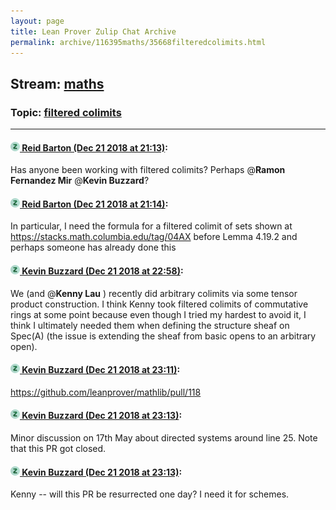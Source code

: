 ```yaml
---
layout: page
title: Lean Prover Zulip Chat Archive 
permalink: archive/116395maths/35668filteredcolimits.html
---
```


## Stream: [maths](index.html)
### Topic: [filtered colimits](35668filteredcolimits.html)

---

#### [![Click to go to Zulip](../../assets/img/zulip2.png) Reid Barton (Dec 21 2018 at 21:13)](https://leanprover.zulipchat.com/#narrow/stream/116395-maths/topic/filtered%20colimits/near/152355333):
Has anyone been working with filtered colimits? Perhaps @**Ramon Fernandez Mir** @**Kevin Buzzard**?

#### [![Click to go to Zulip](../../assets/img/zulip2.png) Reid Barton (Dec 21 2018 at 21:14)](https://leanprover.zulipchat.com/#narrow/stream/116395-maths/topic/filtered%20colimits/near/152355438):
In particular, I need the formula for a filtered colimit of sets shown at https://stacks.math.columbia.edu/tag/04AX before Lemma 4.19.2 and perhaps someone has already done this

#### [![Click to go to Zulip](../../assets/img/zulip2.png) Kevin Buzzard (Dec 21 2018 at 22:58)](https://leanprover.zulipchat.com/#narrow/stream/116395-maths/topic/filtered%20colimits/near/152361288):
We (and @**Kenny Lau** ) recently did arbitrary colimits via some tensor product construction. I think Kenny took filtered colimits of commutative rings at some point because even though I tried my hardest to avoid it, I think I ultimately needed them when defining the structure sheaf on Spec(A) (the issue is extending the sheaf from basic opens to an arbitrary open).

#### [![Click to go to Zulip](../../assets/img/zulip2.png) Kevin Buzzard (Dec 21 2018 at 23:11)](https://leanprover.zulipchat.com/#narrow/stream/116395-maths/topic/filtered%20colimits/near/152361924):
https://github.com/leanprover/mathlib/pull/118

#### [![Click to go to Zulip](../../assets/img/zulip2.png) Kevin Buzzard (Dec 21 2018 at 23:13)](https://leanprover.zulipchat.com/#narrow/stream/116395-maths/topic/filtered%20colimits/near/152362009):
Minor discussion on 17th May about directed systems around line 25. Note that this PR got closed.

#### [![Click to go to Zulip](../../assets/img/zulip2.png) Kevin Buzzard (Dec 21 2018 at 23:13)](https://leanprover.zulipchat.com/#narrow/stream/116395-maths/topic/filtered%20colimits/near/152362014):
Kenny -- will this PR be resurrected one day? I need it for schemes.

